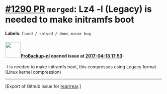[\#1290 PR](https://github.com/rear/rear/pull/1290) `merged`: Lz4 -l (Legacy) is needed to make initramfs boot
==============================================================================================================

**Labels**: `fixed / solved / done`, `minor bug`

#### <img src="https://avatars.githubusercontent.com/u/515451?u=4f985fa15d087babc5049c337be90b42b56c8b8b&v=4" width="50">[ProBackup-nl](https://github.com/ProBackup-nl) opened issue at [2017-04-13 17:53](https://github.com/rear/rear/pull/1290):

-l is needed to make initramfs boot, this compresses using Legacy format
(Linux kernel compression)

------------------------------------------------------------------------

\[Export of Github issue for
[rear/rear](https://github.com/rear/rear).\]
